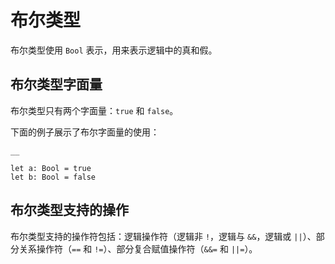 
# 布尔类型

布尔类型使用 `Bool` 表示，用来表示逻辑中的真和假。

## 布尔类型字面量

布尔类型只有两个字面量：`true` 和 `false`。

下面的例子展示了布尔字面量的使用：
    
    __
    
    let a: Bool = true
    let b: Bool = false
    
## 布尔类型支持的操作

布尔类型支持的操作符包括：逻辑操作符（逻辑非 `!`，逻辑与 `&&`，逻辑或 `||`）、部分关系操作符（`==` 和 `!=`）、部分复合赋值操作符（`&&=` 和 `||=`）。